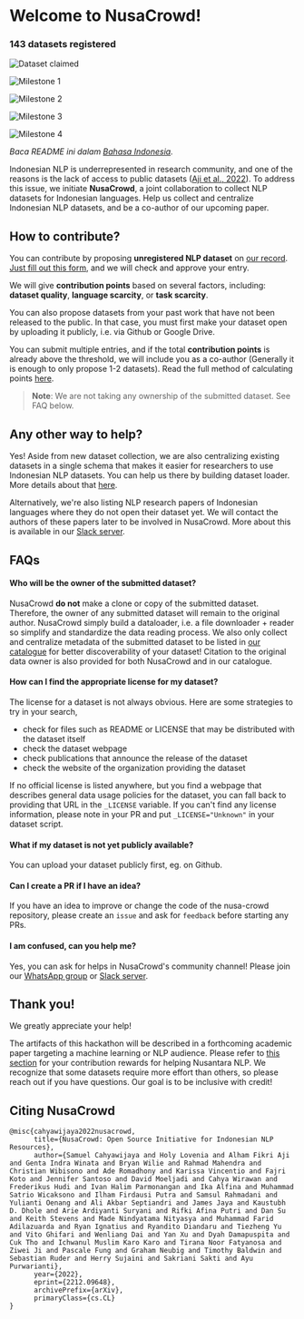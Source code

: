 # Welcome to NusaCrowd!

<h3>143 datasets registered</h3>

![Dataset claimed](https://progress-bar.dev/83/?title=Datasets%20Claimed%20(119%20Datasets%20Claimed))

<!-- milestone starts -->
![Milestone 1](https://progress-bar.dev/100/?title=Milestone%201%20(30%20Datasets%20Completed))

![Milestone 2](https://progress-bar.dev/100/?title=Milestone%202%20(60%20Datasets%20Completed))

![Milestone 3](https://progress-bar.dev/100/?title=Milestone%203%20(100%20Datasets%20Completed))

![Milestone 4](https://progress-bar.dev/82/?title=Milestone%204%20(150%20Datasets%20Completed))
<!-- milestone ends -->

*Baca README ini dalam [Bahasa Indonesia](README.id.md).*

Indonesian NLP is underrepresented in research community, and one of the reasons is the lack of access to public datasets ([Aji et al., 2022](https://aclanthology.org/2022.acl-long.500/)). To address this issue, we initiate
**NusaCrowd**, a joint collaboration to collect NLP datasets for Indonesian languages. Help us collect and centralize Indonesian NLP datasets, and be a co-author of our upcoming paper.

## How to contribute?

You can contribute by proposing **unregistered NLP dataset** on [our record](https://indonlp.github.io/nusa-catalogue/). [Just fill out this form](https://forms.gle/31dMGZik25DPFYFd6), and we will check and approve your entry.

We will give **contribution points** based on several factors, including: **dataset quality**, **language scarcity**, or **task scarcity**.

You can also propose datasets from your past work that have not been released to the public.
In that case, you must first make your dataset open by uploading it publicly, i.e. via Github or Google Drive.

You can submit multiple entries, and if the total **contribution points** is already above the threshold, we will include you as a co-author (Generally it is enough to only propose 1-2 datasets). Read the full method of calculating points [here](POINTS.md).

> **Note**: We are not taking any ownership of the submitted dataset. See FAQ below.

## Any other way to help?

Yes! Aside from new dataset collection, we are also centralizing existing datasets in a single schema that makes it easier for researchers to use Indonesian NLP datasets. You can help us there by building dataset loader. More details about that [here](DATALOADER.md).

Alternatively, we're also listing NLP research papers of Indonesian languages where they do not open their dataset yet. We will contact the authors of these papers later to be involved in NusaCrowd. More about this is available in our [Slack server](https://join.slack.com/t/nusacrowd/shared_invite/zt-1bbvt4och-JkC7tzeL_eUk4UD6tl3kDg).

## FAQs

#### Who will be the owner of the submitted dataset?

NusaCrowd **do not** make a clone or copy of the submitted dataset. Therefore, the owner of any submitted dataset will remain to the original author. NusaCrowd simply build a dataloader, i.e. a file downloader + reader so simplify and standardize the data reading process. We also only collect and centralize metadata of the submitted dataset to be listed in [our catalogue](https://indonlp.github.io/nusa-catalogue/) for better discoverability of your dataset!
Citation to the original data owner is also provided for both NusaCrowd and in our catalogue.

#### How can I find the appropriate license for my dataset?

The license for a dataset is not always obvious. Here are some strategies to try in your search,

* check for files such as README or LICENSE that may be distributed with the dataset itself
* check the dataset webpage
* check publications that announce the release of the dataset
* check the website of the organization providing the dataset

If no official license is listed anywhere, but you find a webpage that describes general data usage policies for the dataset, you can fall back to providing that URL in the `_LICENSE` variable. If you can't find any license information, please note in your PR and put `_LICENSE="Unknown"` in your dataset script.

#### What if my dataset is not yet publicly available?

You can upload your dataset publicly first, eg. on Github.

#### Can I create a PR if I have an idea?

If you have an idea to improve or change the code of the nusa-crowd repository, please create an `issue` and ask for `feedback` before starting any PRs.

#### I am confused, can you help me?

Yes, you can ask for helps in NusaCrowd's community channel! Please join our [WhatsApp group](https://chat.whatsapp.com/Jn4nM6l3kSn3p4kJVESTwv) or [Slack server](https://join.slack.com/t/nusacrowd/shared_invite/zt-1bbvt4och-JkC7tzeL_eUk4UD6tl3kDg).


## Thank you!

We greatly appreciate your help!

The artifacts of this hackathon will be described in a forthcoming academic paper targeting a machine learning or NLP audience. Please refer to [this section](#contribution-guidelines) for your contribution rewards for helping Nusantara NLP. We recognize that some datasets require more effort than others, so please reach out if you have questions. Our goal is to be inclusive with credit!

## Citing NusaCrowd
```
@misc{cahyawijaya2022nusacrowd,
      title={NusaCrowd: Open Source Initiative for Indonesian NLP Resources}, 
      author={Samuel Cahyawijaya and Holy Lovenia and Alham Fikri Aji and Genta Indra Winata and Bryan Wilie and Rahmad Mahendra and Christian Wibisono and Ade Romadhony and Karissa Vincentio and Fajri Koto and Jennifer Santoso and David Moeljadi and Cahya Wirawan and Frederikus Hudi and Ivan Halim Parmonangan and Ika Alfina and Muhammad Satrio Wicaksono and Ilham Firdausi Putra and Samsul Rahmadani and Yulianti Oenang and Ali Akbar Septiandri and James Jaya and Kaustubh D. Dhole and Arie Ardiyanti Suryani and Rifki Afina Putri and Dan Su and Keith Stevens and Made Nindyatama Nityasya and Muhammad Farid Adilazuarda and Ryan Ignatius and Ryandito Diandaru and Tiezheng Yu and Vito Ghifari and Wenliang Dai and Yan Xu and Dyah Damapuspita and Cuk Tho and Ichwanul Muslim Karo Karo and Tirana Noor Fatyanosa and Ziwei Ji and Pascale Fung and Graham Neubig and Timothy Baldwin and Sebastian Ruder and Herry Sujaini and Sakriani Sakti and Ayu Purwarianti},
      year={2022},
      eprint={2212.09648},
      archivePrefix={arXiv},
      primaryClass={cs.CL}
}
```

<!--
## Acknowledgements

This hackathon guide was heavily inspired by [the BigScience Datasets Hackathon](https://github.com/bigscience-workshop/data_tooling/wiki/datasets-hackathon).
 -->
